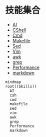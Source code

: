 # 技能集合

* [AI](ai/ai_entry.md)
* [CShell](cshell/cshell_entry.md)
* [Cmd](cmd/cmd_entry.md)
* [Makefile](makefile/makefile_entry.md)
* [Sed](sed/sed_entry.md)
* [Vim](vim/vim_entry.md)
* [awk](awk/awk_entry.md)
* [grep](grep/grep_entry.md)
* [Performance](performance/performance_entry.md)
* [markdown](markdown/md_entry.md)

```mermaid
mindmap
root((Skills))
  AI
  csh
  cmd
  makefile
  sed
  vim
  awk
  grep
  Performance
  markdown
```
